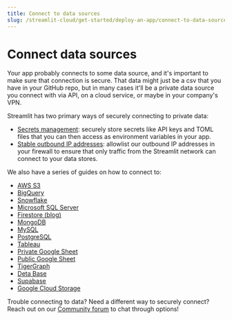 ```yaml
---
title: Connect to data sources
slug: /streamlit-cloud/get-started/deploy-an-app/connect-to-data-sources
---
```


# Connect data sources

Your app probably connects to some data source, and it's important to make sure that connection is secure. That data might just be a csv that you have in your GitHub repo, but in many cases it'll be a private data source you connect with via API, on a cloud service, or maybe in your company's VPN.

Streamlit has two primary ways of securely connecting to private data:

- [Secrets management](/streamlit-cloud/get-started/deploy-an-app/connect-to-data-sources/secrets-management): securely store secrets like API keys and TOML files that you can then access as environment variables in your app.
- [Stable outbound IP addresses](/streamlit-cloud/get-started/deploy-an-app/connect-to-data-sources/stable-outbound-ip-addresses): allowlist our outbound IP addresses in your firewall to ensure that only traffic from the Streamlit network can connect to your data stores.

We also have a series of guides on how to connect to:

- [AWS S3](/knowledge-base/tutorials/databases/aws-s3)
- [BigQuery](/knowledge-base/tutorials/databases/bigquery)
- [Snowflake](/knowledge-base/tutorials/databases/snowflake)
- [Microsoft SQL Server](/knowledge-base/tutorials/databases/mssql)
- [Firestore (blog)](https://blog.streamlit.io/streamlit-firestore/)
- [MongoDB](/knowledge-base/tutorials/databases/mongodb)
- [MySQL](/knowledge-base/tutorials/databases/mysql)
- [PostgreSQL](/knowledge-base/tutorials/databases/postgresql)
- [Tableau](/knowledge-base/tutorials/databases/tableau)
- [Private Google Sheet](/knowledge-base/tutorials/databases/private-gsheet)
- [Public Google Sheet](/knowledge-base/tutorials/databases/public-gsheet)
- [TigerGraph](/knowledge-base/tutorials/databases/tigergraph)
- [Deta Base](/knowledge-base/tutorials/databases/deta-base)
- [Supabase](/knowledge-base/tutorials/databases/supabase)
- [Google Cloud Storage](/knowledge-base/tutorials/databases/gcs)

<Note>

Trouble connecting to data? Need a different way to securely connect? Reach out on our [Community forum](https://discuss.streamlit.io) to chat through options!

</Note>
